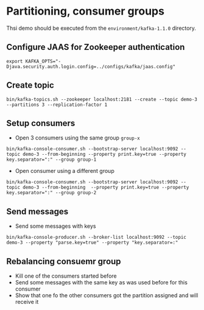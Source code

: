 # Partitioning, consumer groups

Thsi demo should be executed from the `environment/kafka-1.1.0` directory.

## Configure JAAS for Zookeeper authentication

```
export KAFKA_OPTS="-Djava.security.auth.login.config=../configs/kafka/jaas.config"
```

## Create topic

```
bin/kafka-topics.sh --zookeeper localhost:2181 --create --topic demo-3 --partitions 3 --replication-factor 1
```

## Setup consumers

* Open 3 consumers using the same group `group-x`

```
bin/kafka-console-consumer.sh --bootstrap-server localhost:9092 --topic demo-3 --from-beginning --property print.key=true --property key.separator=":" --group group-1
```

* Open consumer using a different group

```
bin/kafka-console-consumer.sh --bootstrap-server localhost:9092 --topic demo-3 --from-beginning  --property print.key=true --property key.separator=":" --group group-2
```

## Send messages

* Send some messages with keys

```
bin/kafka-console-producer.sh --broker-list localhost:9092 --topic demo-3 --property "parse.key=true" --property "key.separator=:"
```

## Rebalancing consuemr group

* Kill one of the consumers started before
* Send some messages with the same key as was used before for this consumer
* Show that one fo the other consumers got the partition assigned and will receive it